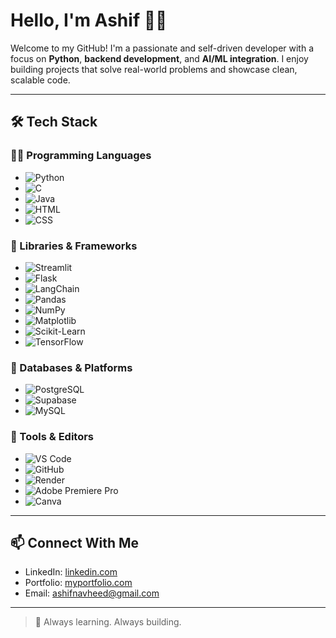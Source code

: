 # Hello, I'm Ashif 👨‍💻

Welcome to my GitHub! I'm a passionate and self-driven developer with a focus on **Python**, **backend development**, and **AI/ML integration**. I enjoy building projects that solve real-world problems and showcase clean, scalable code.

---

## 🛠️ Tech Stack

### 👨‍💻 Programming Languages
- ![Python](https://img.shields.io/badge/-Python-3776AB?logo=python&logoColor=white&style=flat)
- ![C](https://img.shields.io/badge/-C-00599C?logo=c&logoColor=white&style=flat)
- ![Java](https://img.shields.io/badge/-Java-007396?logo=java&logoColor=white&style=flat)
- ![HTML](https://img.shields.io/badge/-HTML5-E34F26?logo=html5&logoColor=white&style=flat)
- ![CSS](https://img.shields.io/badge/-CSS3-1572B6?logo=css3&logoColor=white&style=flat)

### 🧠 Libraries & Frameworks
- ![Streamlit](https://img.shields.io/badge/-Streamlit-FF4B4B?logo=streamlit&logoColor=white&style=flat)
- ![Flask](https://img.shields.io/badge/-Flask-000000?logo=flask&logoColor=white&style=flat)
- ![LangChain](https://img.shields.io/badge/-LangChain-181717?logo=OpenAI&logoColor=white&style=flat)
- ![Pandas](https://img.shields.io/badge/-Pandas-150458?logo=pandas&logoColor=white&style=flat)
- ![NumPy](https://img.shields.io/badge/-NumPy-013243?logo=numpy&logoColor=white&style=flat)
- ![Matplotlib](https://img.shields.io/badge/-Matplotlib-20232A?logo=matplotlib&logoColor=white&style=flat)
- ![Scikit-Learn](https://img.shields.io/badge/-Scikit%20Learn-F7931E?logo=scikit-learn&logoColor=white&style=flat)
- ![TensorFlow](https://img.shields.io/badge/-TensorFlow-FF6F00?logo=tensorflow&logoColor=white&style=flat)

### 💾 Databases & Platforms
- ![PostgreSQL](https://img.shields.io/badge/-PostgreSQL-336791?logo=postgresql&logoColor=white&style=flat)
- ![Supabase](https://img.shields.io/badge/-Supabase-3ECF8E?logo=supabase&logoColor=white&style=flat)
- ![MySQL](https://img.shields.io/badge/-MySQL-4479A1?logo=mysql&logoColor=white&style=flat)

### 🧰 Tools & Editors
- ![VS Code](https://img.shields.io/badge/-VS%20Code-007ACC?logo=visual-studio-code&logoColor=white&style=flat)
- ![GitHub](https://img.shields.io/badge/-GitHub-181717?logo=github&logoColor=white&style=flat)
- ![Render](https://img.shields.io/badge/-Render-46E3B7?logo=render&logoColor=black&style=flat)
- ![Adobe Premiere Pro](https://img.shields.io/badge/-Premiere%20Pro-9999FF?logo=adobe-premiere-pro&logoColor=white&style=flat)
- ![Canva](https://img.shields.io/badge/-Canva-00C4CC?logo=canva&logoColor=white&style=flat)

---

## 📫 Connect With Me

- LinkedIn: [linkedin.com](https://www.linkedin.com/in/ashifnavheed57/)
- Portfolio: [myportfolio.com](https://ashif57.github.io/portfolio/)
- Email: ashifnavheed@gmail.com

---

> 🚀 Always learning. Always building.
